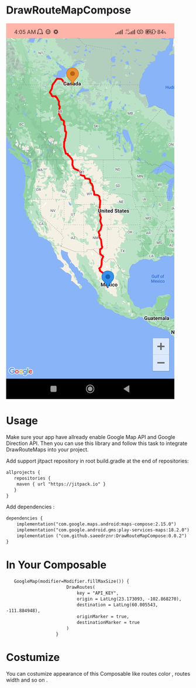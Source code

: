 # DrawRouteMapCompose

<img style="width=100px;height=250px" src="https://github.com/saeedrznr/DrawRouteMapCompose/blob/master/app/src/main/res/drawable/example_img.jpg">

# Usage
Make sure your app have allready enable Google Map API and Google Direction API. Then you can use this library and follow this task to integrate DrawRouteMaps into your project.

Add support jitpact repository in root build.gradle at the end of repositories:

<!--START_SECTION:Code-->
```text
allprojects {
   repositories {
	maven { url "https://jitpack.io" }
   }
}
```
<!--END_SECTION:Code-->

Add dependencies :

<!--START_SECTION:Code-->
```text
dependencies {
    implementation("com.google.maps.android:maps-compose:2.15.0")
    implementation("com.google.android.gms:play-services-maps:18.2.0")
    implementation ("com.github.saeedrznr:DrawRouteMapCompose:0.0.2")
}
```
<!--END_SECTION:Code-->

# In Your Composable

<!--START_SECTION:Code-->
```text
   GoogleMap(modifier=Modifier.fillMaxSize()) {
                       DrawRoutes(
                           key = "API_KEY",
                           origin = LatLng(23.173093, -102.868270),
                           destination = LatLng(60.005543, -111.884948),
                           originMarker = true,
                           destinationMarker = true
                       )
                   }
```
<!--END_SECTION:Code-->

# Costumize
 You can costumize appearance of this Composable like routes color , routes width and so on .



